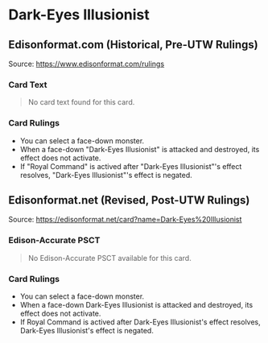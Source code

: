 # Dark-Eyes Illusionist

## Edisonformat.com (Historical, Pre-UTW Rulings)

Source: https://www.edisonformat.com/rulings

### Card Text

> No card text found for this card.

### Card Rulings

*   You can select a face-down monster.
*   When a face-down "Dark-Eyes Illusionist" is attacked and destroyed, its effect does not activate.
*   If "Royal Command" is actived after "Dark-Eyes Illusionist"'s effect resolves, "Dark-Eyes Illusionist"'s effect is negated.

## Edisonformat.net (Revised, Post-UTW Rulings)

Source: https://edisonformat.net/card?name=Dark-Eyes%20Illusionist

### Edison-Accurate PSCT

> No Edison-Accurate PSCT available for this card.

### Card Rulings

*   You can select a face-down monster.
*   When a face-down Dark-Eyes Illusionist is attacked and destroyed, its effect does not activate.
*   If Royal Command is actived after Dark-Eyes Illusionist's effect resolves, Dark-Eyes Illusionist's effect is negated.
            